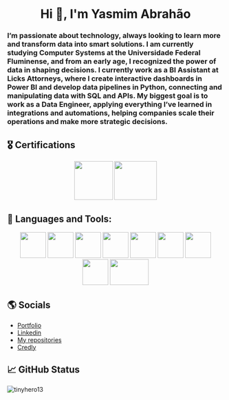 <h1 align="center">Hi 👋, I'm Yasmim Abrahão</h1>
<h3 >I’m passionate about technology, always looking to learn more and transform data into smart solutions. I am currently studying Computer Systems at the Universidade Federal Fluminense, and from an early age, I recognized the power of data in shaping decisions. I currently work as a BI Assistant at Licks Attorneys, where I create interactive dashboards in Power BI and develop data pipelines in Python, connecting and manipulating data with SQL and APIs.
My biggest goal is to work as a Data Engineer, applying everything I’ve learned in integrations and automations, helping companies scale their operations and make more strategic decisions.
</h3>

## 🎖️ Certifications
<p align="center">
<code><a href="https://www.credly.com/badges/31257e51-266f-458a-9821-4b2db420d94d/public_url"><img src="https://images.credly.com/size/340x340/images/00634f82-b07f-4bbd-a6bb-53de397fc3a6/image.png" height="90px" width="90px" /></a></code>
<code><a href="https://www.credly.com/badges/679fd803-8dae-41a3-a1e8-3d6dbacce5d4/public_url"><img src="https://www.astronomer.io/archive/3LZZnNIdWg9xSft8AXYdsU/5c57c49fff74cac96428f4b615b815cc/astronomer_rebranded_certbadge2.png" height="90px" width="99px" /></a></code>
</p>

## 🔧 Languages and Tools:
<p align="center">
<code><img src="https://cdn.jsdelivr.net/gh/devicons/devicon/icons/python/python-original-wordmark.svg" height="60px" width="60px" /></code>
<code><img src="https://cdn.jsdelivr.net/gh/devicons/devicon@latest/icons/amazonwebservices/amazonwebservices-original-wordmark.svg" height="60px" width="60px" /></code>           
<code><img src="https://cdn.jsdelivr.net/gh/devicons/devicon@latest/icons/apacheairflow/apacheairflow-original.svg" height="60px" width="60px" /></code>
<code><img src="https://cdn.jsdelivr.net/gh/devicons/devicon/icons/mysql/mysql-original-wordmark.svg" height="60px" width="60px" /></code>
<code><img src="https://cdn.jsdelivr.net/gh/devicons/devicon@latest/icons/microsoftsqlserver/microsoftsqlserver-original-wordmark.svg" height="60px" width="60px" /></code>
<code><img src="https://cdn.jsdelivr.net/gh/devicons/devicon/icons/visualstudio/visualstudio-plain-wordmark.svg" height="60px" width="60px"/></code>
<code><img src="https://cdn.jsdelivr.net/gh/devicons/devicon/icons/linux/linux-original.svg" height="60px" width="60px" /></code>
<code><img src="https://cdn.jsdelivr.net/gh/devicons/devicon/icons/windows8/windows8-original.svg" height="60px" width="60px" /></code>
<code><img src="https://logohistory.net/wp-content/uploads/2023/05/Power-BI-Symbol.png" height="60px" width="90px" /></code>
</p>

## 🌎 Socials
- [Portfolio](https://yasmim-portifolio.vercel.app)
- [Linkedin](https://www.linkedin.com/in/yasmim-abrahao/)
- [My repositories](https://github.com/TinyHero13?tab=repositories)
- [Credly](https://www.credly.com/users/yasmim-abrahao-charles-lima)

## 📈 GitHub Status
<p><img align="center" src="https://github-readme-stats.vercel.app/api/top-langs?username=tinyhero13&show_icons=true&locale=en&layout=compact" alt="tinyhero13" /></p>

